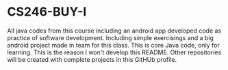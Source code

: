 # CS246-BUY-I
All java codes from this course including an android app developed code as practice of software development. Including simple exercisings and a big android project made in team for this class. This is core Java code, only for learning. This is the reason I won't develop this README. Other repositories will be created with complete projects in this GitHUb profile. 
